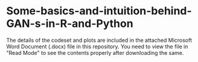 # Some-basics-and-intuition-behind-GAN-s-in-R-and-Python

The details of the codeset and plots are included in the attached Microsoft Word Document (.docx) file in this repository. 
You need to view the file in "Read Mode" to see the contents properly after downloading the same.
